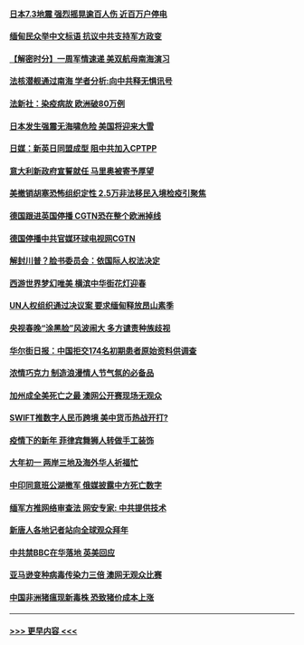 #### [日本7.3地震 强烈摇晃逾百人伤 近百万户停电](../pages/prog202/a103053408.md?t=02141451) 
#### [缅甸民众举中文标语 抗议中共支持军方政变](../pages/prog202/a103054049.md?t=02141451) 
#### [【解密时分】一周军情速递 美双航母南海演习](../pages/prog202/a103054079.md?t=02141451) 
#### [法核潜舰通过南海 学者分析:向中共释无惧讯号](../pages/prog202/a103054051.md?t=02141451) 
#### [法新社：染疫病故 欧洲破80万例](../pages/prog202/a103054037.md?t=02141451) 
#### [日本发生强震无海啸危险 美国将迎来大雪](../pages/prog202/a103053916.md?t=02141451) 
#### [日媒：新英日同盟成型 阻中共加入CPTPP](../pages/prog202/a103053868.md?t=02141451) 
#### [意大利新政府宣誓就任 马里奥被寄予厚望](../pages/prog202/a103053894.md?t=02141451) 
#### [美撤销胡塞恐怖组织定性 2.5万非法移民入境检疫引聚焦](../pages/prog202/a103053880.md?t=02141451) 
#### [德国跟进英国停播 CGTN恐在整个欧洲掉线](../pages/prog202/a103053820.md?t=02141451) 
#### [德国停播中共官媒环球电视网CGTN](../pages/prog202/a103053742.md?t=02141451) 
#### [解封川普？脸书委员会：依国际人权法决定](../pages/prog202/a103053732.md?t=02141451) 
#### [西游世界梦幻唯美 横滨中华街花灯迎春](../pages/prog202/a103053699.md?t=02141451) 
#### [UN人权组织通过决议案 要求缅甸释放昂山素季](../pages/prog202/a103053392.md?t=02141451) 
#### [央视春晚“涂黑脸”风波闹大 多方谴责种族歧视](../pages/prog202/a103053374.md?t=02141451) 
#### [华尔街日报：中国拒交174名初期患者原始资料供调查](../pages/prog202/a103053248.md?t=02141451) 
#### [浓情巧克力 制造浪漫情人节气氛的必备品](../pages/prog202/a103053135.md?t=02141451) 
#### [加州成全美死亡之最 澳网公开赛现场无观众](../pages/prog202/a103053144.md?t=02141451) 
#### [SWIFT推数字人民币跨境 美中货币热战开打?](../pages/prog202/a103053106.md?t=02141451) 
#### [疫情下的新年 菲律宾舞狮人转做手工装饰](../pages/prog202/a103053131.md?t=02141451) 
#### [大年初一 两岸三地及海外华人祈福忙](../pages/prog202/a103053148.md?t=02141451) 
#### [中印同意班公湖撤军 俄媒披露中方死亡数字](../pages/prog202/a103053091.md?t=02141451) 
#### [缅军方推网络审查法 网安专家: 中共提供技术](../pages/prog202/a103052995.md?t=02141451) 
#### [新唐人各地记者站向全球观众拜年](../pages/prog202/a103053010.md?t=02141451) 
#### [中共禁BBC在华落地 英美回应](../pages/prog202/a103053014.md?t=02141451) 
#### [亚马逊变种病毒传染力三倍 澳网无观众比赛](../pages/prog202/a103053003.md?t=02141451) 
#### [中国非洲猪瘟现新毒株 恐致猪价成本上涨](../pages/prog202/a103052990.md?t=02141451) 

----
#### [ >>> 更早内容 <<< ](../indexes/prog202-earlier.md)
